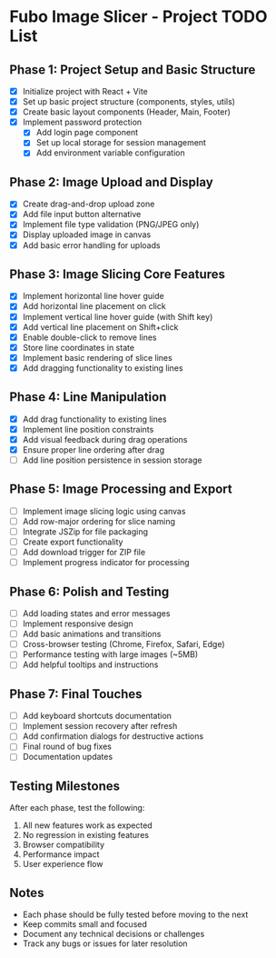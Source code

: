 # Fubo Image Slicer - Project TODO List

## Phase 1: Project Setup and Basic Structure
- [x] Initialize project with React + Vite
- [x] Set up basic project structure (components, styles, utils)
- [x] Create basic layout components (Header, Main, Footer)
- [x] Implement password protection
  - [x] Add login page component
  - [x] Set up local storage for session management
  - [x] Add environment variable configuration

## Phase 2: Image Upload and Display
- [x] Create drag-and-drop upload zone
- [x] Add file input button alternative
- [x] Implement file type validation (PNG/JPEG only)
- [x] Display uploaded image in canvas
- [x] Add basic error handling for uploads

## Phase 3: Image Slicing Core Features
- [x] Implement horizontal line hover guide
- [x] Add horizontal line placement on click
- [x] Implement vertical line hover guide (with Shift key)
- [x] Add vertical line placement on Shift+click
- [x] Enable double-click to remove lines
- [x] Store line coordinates in state
- [x] Implement basic rendering of slice lines
- [x] Add dragging functionality to existing lines

## Phase 4: Line Manipulation
- [x] Add drag functionality to existing lines
- [x] Implement line position constraints
- [x] Add visual feedback during drag operations
- [x] Ensure proper line ordering after drag
- [ ] Add line position persistence in session storage

## Phase 5: Image Processing and Export
- [ ] Implement image slicing logic using canvas
- [ ] Add row-major ordering for slice naming
- [ ] Integrate JSZip for file packaging
- [ ] Create export functionality
- [ ] Add download trigger for ZIP file
- [ ] Implement progress indicator for processing

## Phase 6: Polish and Testing
- [ ] Add loading states and error messages
- [ ] Implement responsive design
- [ ] Add basic animations and transitions
- [ ] Cross-browser testing (Chrome, Firefox, Safari, Edge)
- [ ] Performance testing with large images (~5MB)
- [ ] Add helpful tooltips and instructions

## Phase 7: Final Touches
- [ ] Add keyboard shortcuts documentation
- [ ] Implement session recovery after refresh
- [ ] Add confirmation dialogs for destructive actions
- [ ] Final round of bug fixes
- [ ] Documentation updates

## Testing Milestones
After each phase, test the following:
1. All new features work as expected
2. No regression in existing features
3. Browser compatibility
4. Performance impact
5. User experience flow

## Notes
- Each phase should be fully tested before moving to the next
- Keep commits small and focused
- Document any technical decisions or challenges
- Track any bugs or issues for later resolution 